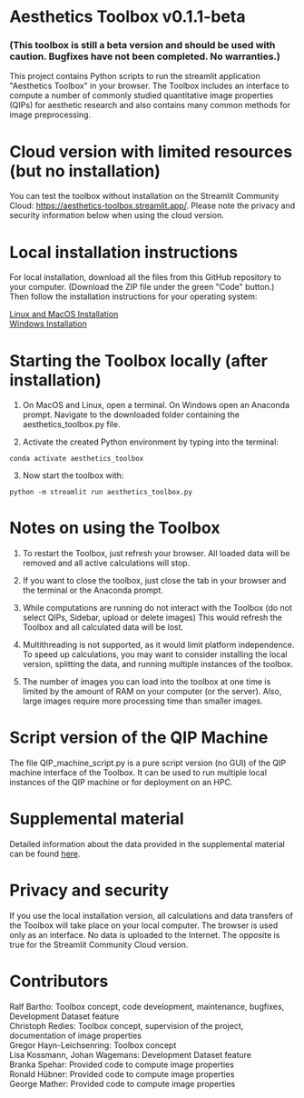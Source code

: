 # Aesthetics Toolbox v0.1.1-beta

### (This toolbox is still a beta version and should be used with caution. Bugfixes have not been completed. No warranties.)

This project contains Python scripts to run the streamlit application "Aesthetics Toolbox" in your browser. The Toolbox includes an interface to compute a number of commonly studied quantitative image properties (QIPs) for aesthetic research and also contains many common methods for image preprocessing.

# Cloud version with limited resources (but no installation)

You can test the toolbox without installation on the Streamlit Community Cloud: https://aesthetics-toolbox.streamlit.app/. Please note the privacy and security information below when using the cloud version.

# Local installation instructions

For local installation, download all the files from this GitHub repository to your computer. (Download the ZIP file under the green "Code" button.) Then follow the installation instructions for your operating system:

[Linux and MacOS Installation](docs/InstallationInstructions_Linux_MacOS.md) \
[Windows Installation](docs/InstallationInstructions_Windows.md) 

# Starting the Toolbox locally (after installation)

1. On MacOS and Linux, open a terminal. On Windows open an Anaconda prompt. Navigate to the downloaded folder containing the aesthetics_toolbox.py file.

2. Activate the created Python environment by typing into the terminal:
```shell
conda activate aesthetics_toolbox
```
3. Now start the toolbox with:

```shell
python -m streamlit run aesthetics_toolbox.py
 ```

# Notes on using the Toolbox

1. To restart the Toolbox, just refresh your browser. All loaded data will be removed and all active calculations will stop.

2. If you want to close the toolbox, just close the tab in your browser and the terminal or the Anaconda prompt.

3. While computations are running do not interact with the Toolbox (do not select QIPs, Sidebar, upload or delete images) This would refresh the Toolbox and all calculated data will be lost.

4. Multithreading is not supported, as it would limit platform independence. To speed up calculations, you may want to consider installing the local version, splitting the data, and running multiple instances of the toolbox.

5. The number of images you can load into the toolbox at one time is limited by the amount of RAM on your computer (or the server). Also, large images require more processing time than smaller images.

# Script version of the QIP Machine

The file QIP_machine_script.py is a pure script version (no GUI) of the QIP machine interface of the Toolbox. It can be used to run multiple local instances of the QIP machine or for deployment on an HPC.

# Supplemental material

Detailed information about the data provided in the supplemental material can be found [here](docs/Supplemental_material.md).

# Privacy and security
If you use the local installation version, all calculations and data transfers of the Toolbox will take place on your local computer. The browser is used only as an interface. No data is uploaded to the Internet. The opposite is true for the Streamlit Community Cloud version.

# Contributors
Ralf Bartho: Toolbox concept, code development, maintenance, bugfixes, Development Dataset feature <br />
Christoph Redies: Toolbox concept, supervision of the project, documentation of image properties <br />
Gregor Hayn-Leichsenring: Toolbox concept <br />
Lisa Kossmann, Johan Wagemans: Development Dataset feature <br />
Branka Spehar: Provided code to compute image properties <br />
Ronald Hübner: Provided code to compute image properties <br />
George Mather: Provided code to compute image properties <br />

